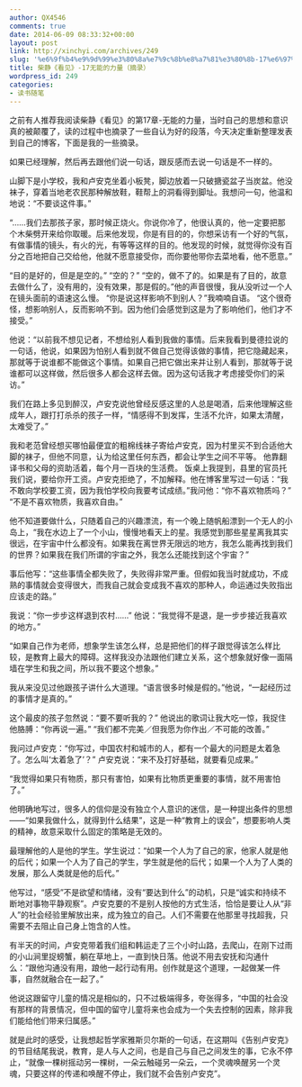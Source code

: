 ```yaml
---
author: QX4546
comments: true
date: 2014-06-09 08:33:32+00:00
layout: post
link: http://xinchyi.com/archives/249
slug: '%e6%9f%b4%e9%9d%99%e3%80%8a%e7%9c%8b%e8%a7%81%e3%80%8b-17%e6%97%a0%e8%83%bd%e7%9a%84%e5%8a%9b%e9%87%8f%ef%bc%88%e6%91%98%e5%bd%95%ef%bc%89'
title: 柴静《看见》-17无能的力量（摘录）
wordpress_id: 249
categories:
- 读书随笔
---
```


之前有人推荐我阅读柴静《看见》的第17章-无能的力量，当时自己的思想和意识真的被颠覆了，读的过程中也摘录了一些自认为好的段落，今天决定重新整理发表到自己的博客，下面是我的一些摘录。




如果已经理解，然后再去跟他们说一句话，跟反感而去说一句话是不一样的。


山脚下是小学校，我和卢安克坐着小板凳，脚边放着一只破搪瓷盆子当炭盆。他没袜子，穿着当地老农民那种解放鞋，鞋帮上的洞看得到脚址。我想问一句，他温和地说：“不要谈这件事。”

“……我们去那孩子家，那时候正烧火。你说你冷了，他很认真的，他一定要把那个木柴劈开来给你取暖。后来他发现，你是有目的的，你想采访有一个好的气氛，有做事情的镜头，有火的光，有等等这样的目的。他发现的时候，就觉得你没有百分之百地把自己交给他，他就不愿意接受你，而你要他带你去菜地看，他不愿意。”

“目的是好的，但是是空的。”
“空的？”
“空的，做不了的。如果是有了目的，故意去做什么了，没有用的，没有效果，那是假的。”他的声音很慢，我从没听过一个人在镜头面前的语速这么慢。
“你是说这样影响不到别人？”我喃喃自语。
“这个很奇怪，想影响别人，反而影响不到。因为他们会感觉到这是为了影响他们，他们才不接受。”

他说：“以前我不想见记者，不想给别人看到我做的事情。后来我看到曼德拉说的一句话，他说，如果因为怕别人看到就不做自己觉得该做的事情，把它隐藏起来，那就等于说谁都不能做这个事情。如果自己把它做出来并让别人看到，那就等于说谁都可以这样做，然后很多人都会这样去做。因为这句话我才考虑接受你们的采访。”

我们在路上多见到醉汉，卢安克说他曾经反感这里的人总是喝酒，后来他理解这些成年人，跟打打杀杀的孩子一样，“情感得不到发挥，生活不允许，如果太清醒，太难受了。”

我和老范曾经想买哪怕最便宜的粗棉线袜子寄给卢安克，因为村里买不到合适他大脚的袜子，但他不同意，认为给这里任何东西，都会让学生之间不平等。
他靠翻译书和父母的资助活着，每个月一百块的生活费。
饭桌上我提到，县里的官员托我们说，要给你开工资。卢安克拒绝了，不加解释。他在博客里写过一句话：“我不敢向学校要工资，因为我怕学校向我要考试成绩。”我问他：“你不喜欢物质吗？”
“不是不喜欢物质，我喜欢自由。”

他不知道要做什么，只随着自己的兴趣漂流，有一个晚上随帆船漂到一个无人的小岛上，“我在水边上了一个小山，慢慢地看天上的星。我感觉到那些星星离我其实很远，在宇宙中什么都没有。如果我在离世界无限远的地方，我怎么能再找到我们的世界？如果我在我们所谓的宇宙之外，我怎么还能找到这个宇宙？”

事后他写：“这些事情全都失败了，失败得非常严重。但假如我当时就成功，不成熟的事情就会变得很大，而我自己就会变成我不喜欢的那种人，命运通过失败指出应该走的路。”

我说：“你一步步这样退到农村……”
他说：“我觉得不是退，是一步步接近我喜欢的地方。”

“如果自己作为老师，想象学生该怎么样，总是把他们的样子跟觉得该怎么样比较，是教育上最大的障碍。这样我没办法跟他们建立关系，这个想象就好像一面隔墙在学生和我之间，所以我不要这个想象。”

我从来没见过他跟孩子讲什么大道理。“语言很多时候是假的。”他说，“一起经历过的事情才是真的。”

这个最皮的孩子忽然说：“要不要听我的？”
他说出的歌词让我大吃一惊，我捉住他胳膊：“你再说一遍。”
“我们都不完美／但我愿为你作出／不可能的改善。”

我问过卢安克：“你写过，中国农村和城市的人，都有一个最大的问题是太着急了。怎么叫‘太着急了’？”
卢安克说：“来不及打好基础，就要看见成果。”

“我觉得如果只有物质，那只有害怕，如果有比物质更重要的事情，就不用害怕了。”

他明确地写过，很多人的信仰是没有独立个人意识的迷信，是一种提出条件的思想——“如果我做什么，就得到什么结果”，这是一种“教育上的误会”，想要影响人类的精神，故意采取什么固定的策略是无效的。

最理解他的人是他的学生。学生说过：“如果一个人为了自己的家，他家人就是他的后代；如果一个人为了自己的学生，学生就是他的后代；如果一个人为了人类的发展，那么人类就是他的后代。”

他写过，“感受”不是欲望和情绪，没有“要达到什么”的动机，只是“诚实和持续不断地对事物平静观察”。卢安克要的不是别人按他的方式生活，恰恰是要让人从“非人”的社会经验里解放出来，成为独立的自己。人们不需要在他那里寻找超我，只需要不去阻止自己身上饱含的人性。

有半天的时间，卢安克带着我们组和韩运走了三个小时山路，去爬山，在刚下过雨的小山涧里捉螃蟹，躺在草地上，一直到快日落。他说不用去安抚和沟通什么：“跟他沟通没有用，踉他一起行动有用。创作就是这个道理，一起做某一件事，自然就融合在一起了。”

他说这跟留守儿童的情况是相似的，只不过极端得多，夸张得多，“中国的社会没有那样的背景情况，但中国的留守儿童将来也会成为一个失去控制的因素，除非我们能给他们带来归属感。”

就是此时的感受，让我想起哲学家雅斯贝尔斯的一句话，在这期叫《告别卢安克》的节目结尾我说，教育，是人与人之间，也是自己与自己之间发生的事，它永不停止，“就像一棵树摇动另一棵树，一朵云触碰另一朵云，一个灵魂唤醒另一个灵魂，只要这样的传递和唤醒不停止，我们就不会告别卢安克”。
